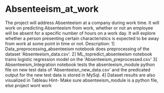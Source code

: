 # Absenteeism_at_work
The project will address Absenteeism at a company during work time. It will work on predicting Absenteeism from work, whether or not an employee will be absent for a specific number of hours on a work day. It will explore whether a person presenting certain characteristics is expected to be away from work at some point in time or not.
Description:
1] Data_preprocessing_absenteeism notebook does preprocessing of the dataset 'Absenteeism_data.csv'. 
2] ML_topredict_absenteeism notebook trains logistic regression model on the 'Absenteeism_preprocessed.csv'
3] Absenteeism_Integration notebook tests the absenteeism_module python file on new test data of 'Absenteeisn_new_data.csv' and the  predicated output for the new test data is stored in MySql.
4] Dataset results are also visualized in Tableau 
Hint- Make sure absenteeism_module is a python file, else project wont work
